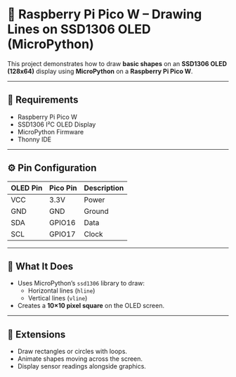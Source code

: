 # 🧮 Raspberry Pi Pico W – Drawing Lines on SSD1306 OLED (MicroPython)

This project demonstrates how to draw **basic shapes** on an **SSD1306 OLED (128x64)** display using **MicroPython** on a **Raspberry Pi Pico W**.

---

## 🧰 Requirements
- Raspberry Pi Pico W  
- SSD1306 I²C OLED Display  
- MicroPython Firmware  
- Thonny IDE  

---

## ⚙️ Pin Configuration
| OLED Pin | Pico Pin | Description |
|-----------|-----------|-------------|
| VCC | 3.3V | Power |
| GND | GND | Ground |
| SDA | GPIO16 | Data |
| SCL | GPIO17 | Clock |

---

## 🚀 What It Does
- Uses MicroPython’s `ssd1306` library to draw:
  - Horizontal lines (`hline`)
  - Vertical lines (`vline`)
- Creates a **10×10 pixel square** on the OLED screen.

---

## 🧩 Extensions
- Draw rectangles or circles with loops.  
- Animate shapes moving across the screen.  
- Display sensor readings alongside graphics.
